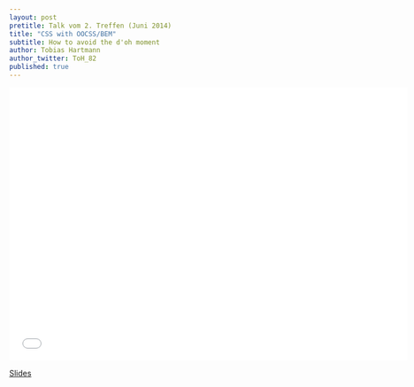 ```yaml
---
layout: post
pretitle: Talk vom 2. Treffen (Juni 2014)
title: "CSS with OOCSS/BEM"
subtitle: How to avoid the d'oh moment
author: Tobias Hartmann
author_twitter: ToH_82
published: true
---
```


<iframe src="//toh82.github.io/oocss_bem_slides/" width="720" height="494" scrolling="no" frameborder="0" webkitallowfullscreen mozallowfullscreen allowfullscreen></iframe>

[Slides](http://toh82.github.io/oocss_bem_slides/)
